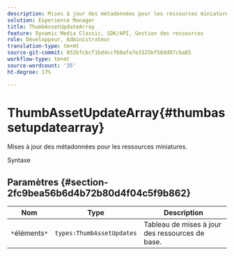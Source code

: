 ```yaml
---
description: Mises à jour des métadonnées pour les ressources miniatures.
solution: Experience Manager
title: ThumbAssetUpdateArray
feature: Dynamic Media Classic, SDK/API, Gestion des ressources
role: Développeur, Administrateur
translation-type: tm+mt
source-git-commit: 052bfcbcf1bd4ccf60afa7e3325bf58dd07cba85
workflow-type: tm+mt
source-wordcount: '35'
ht-degree: 17%

---
```



# ThumbAssetUpdateArray{#thumbassetupdatearray}

Mises à jour des métadonnées pour les ressources miniatures.

Syntaxe

## Paramètres {#section-2fc9bea56b6d4b72b80d4f04c5f9b862}

| Nom | Type | Description |
|---|---|---|
| `*`éléments`*` | `types:ThumbAssetUpdates` | Tableau de mises à jour des ressources de base. |

